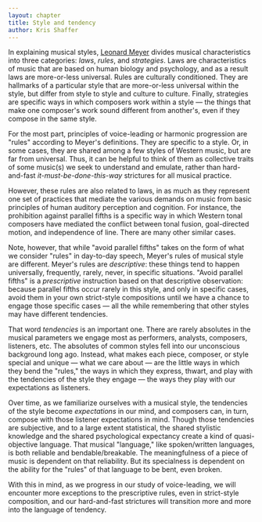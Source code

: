 ```yaml
---
layout: chapter
title: Style and tendency
author: Kris Shaffer
---
```


In explaining musical styles, [Leonard Meyer](https://openlibrary.org/works/OL3267613W/Style_and_music) divides musical characteristics into three categories: *laws*, *rules*, and *strategies*. Laws are characteristics of music that are based on human biology and psychology, and as a result laws are more-or-less universal. Rules are culturally conditioned. They are hallmarks of a particular style that are more-or-less universal within the style, but differ from style to style and culture to culture. Finally, strategies are specific ways in which composers work within a style — the things that make one composer's work sound different from another's, even if they compose in the same style.

For the most part, principles of voice-leading or harmonic progression are "rules" according to Meyer's definitions. They are specific to a style. Or, in some cases, they are shared among a few styles of Western music, but are far from universal. Thus, it can be helpful to think of them as collective traits of some music(s) we seek to understand and emulate, rather than hard-and-fast *it-must-be-done-this-way* strictures for all musical practice.

However, these rules are also related to laws, in as much as they represent one set of practices that mediate the various demands on music from basic principles of human auditory perception and cognition. For instance, the prohibition against parallel fifths is a specific way in which Western tonal composers have mediated the conflict between tonal fusion, goal-directed motion, and independence of line. There are many other similar cases.

Note, however, that while "avoid parallel fifths" takes on the form of what we consider "rules" in day-to-day speech, Meyer's rules of musical style are different. Meyer's rules are *descriptive*: these things tend to happen universally, frequently, rarely, never, in specific situations. "Avoid parallel fifths" is a *prescriptive* instruction based on that descriptive observation: because parallel fifths occur rarely in this style, and only in specific cases, avoid them in your own strict-style compositions until we have a chance to engage those specific cases — all the while remembering that other styles may have different tendencies.

That word *tendencies* is an important one. There are rarely absolutes in the musical parameters we engage most as performers, analysts, composers, listeners, etc. The absolutes of common styles fell into our unconscious background long ago. Instead, what makes each piece, composer, or style special and unique — what we care about — are the little ways in which they bend the "rules," the ways in which they express, thwart, and play with the tendencies of the style they engage — the ways they play with our expectations as listeners.

Over time, as we familiarize ourselves with a musical style, the tendencies of the style become *expectations* in our mind, and composers can, in turn, compose with those listener expectations in mind. Though those tendencies are subjective, and to a large extent statistical, the shared stylistic knowledge and the shared psychological expectancy create a kind of quasi-objective language. That musical "language," like spoken/written languages, is both reliable and bendable/breakable. The meaningfulness of a piece of music is dependent on that reliability. But its specialness is dependent on the ability for the "rules" of that language to be bent, even broken.

With this in mind, as we progress in our study of voice-leading, we will encounter more exceptions to the prescriptive rules, even in strict-style composition, and our hard-and-fast strictures will transition more and more into the language of tendency.
